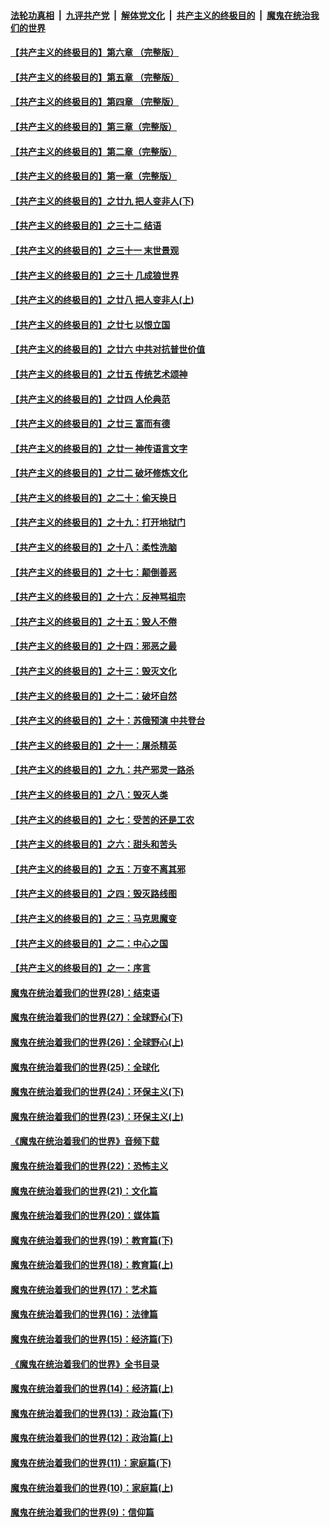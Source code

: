 ####  [法轮功真相](../../../../basic/blob/master/README.md?t=06152202) &nbsp;|&nbsp; [九评共产党](../../../../9ping.md/blob/master/README.md?t=06152202) &nbsp;|&nbsp; [解体党文化](../../../../jtdwh.md/blob/master/README.md?t=06152202)  &nbsp;|&nbsp; [共产主义的终极目的](../../../../gczydzjmd.md/blob/master/README.md?t=06152202) &nbsp;|&nbsp; [魔鬼在统治我们的世界](../../../../mgztzwmdsj.md/blob/master/README.md?t=06152202) 

#### [【共产主义的终极目的】第六章 （完整版）](../pages/nsc422/n11428913.md?t=06152202) 

#### [【共产主义的终极目的】第五章 （完整版）](../pages/nsc422/n11428912.md?t=06152202) 

#### [【共产主义的终极目的】第四章 （完整版）](../pages/nsc422/n11428907.md?t=06152202) 

#### [【共产主义的终极目的】第三章（完整版）](../pages/nsc422/n11428848.md?t=06152202) 

#### [【共产主义的终极目的】第二章（完整版）](../pages/nsc422/n11428831.md?t=06152202) 

#### [【共产主义的终极目的】第一章（完整版）](../pages/nsc422/n11417651.md?t=06152202) 

#### [【共产主义的终极目的】之廿九 把人变非人(下)](../pages/nsc422/n11344140.md?t=06152202) 

#### [【共产主义的终极目的】之三十二 结语](../pages/nsc422/n11360535.md?t=06152202) 

#### [【共产主义的终极目的】之三十一 末世景观](../pages/nsc422/n11351129.md?t=06152202) 

#### [【共产主义的终极目的】之三十 几成狼世界](../pages/nsc422/n11348280.md?t=06152202) 

#### [【共产主义的终极目的】之廿八 把人变非人(上)](../pages/nsc422/n11340492.md?t=06152202) 

#### [【共产主义的终极目的】之廿七 以恨立国](../pages/nsc422/n11336944.md?t=06152202) 

#### [【共产主义的终极目的】之廿六 中共对抗普世价值](../pages/nsc422/n11324785.md?t=06152202) 

#### [【共产主义的终极目的】之廿五 传统艺术颂神](../pages/nsc422/n11296396.md?t=06152202) 

#### [【共产主义的终极目的】之廿四 人伦典范](../pages/nsc422/n11296397.md?t=06152202) 

#### [【共产主义的终极目的】之廿三 富而有德](../pages/nsc422/n11283598.md?t=06152202) 

#### [【共产主义的终极目的】之廿一 神传语言文字](../pages/nsc422/n11263265.md?t=06152202) 

#### [【共产主义的终极目的】之廿二 破坏修炼文化](../pages/nsc422/n11245728.md?t=06152202) 

#### [【共产主义的终极目的】之二十：偷天换日](../pages/nsc422/n11238846.md?t=06152202) 

#### [【共产主义的终极目的】之十九：打开地狱门](../pages/nsc422/n11206376.md?t=06152202) 

#### [【共产主义的终极目的】之十八：柔性洗脑](../pages/nsc422/n11199994.md?t=06152202) 

#### [【共产主义的终极目的】之十七：颠倒善恶](../pages/nsc422/n11179782.md?t=06152202) 

#### [【共产主义的终极目的】之十六：反神骂祖宗](../pages/nsc422/n11166798.md?t=06152202) 

#### [【共产主义的终极目的】之十五：毁人不倦](../pages/nsc422/n11166792.md?t=06152202) 

#### [【共产主义的终极目的】之十四：邪恶之最](../pages/nsc422/n11150249.md?t=06152202) 

#### [【共产主义的终极目的】之十三：毁灭文化](../pages/nsc422/n11135227.md?t=06152202) 

#### [【共产主义的终极目的】之十二：破坏自然](../pages/nsc422/n11135214.md?t=06152202) 

#### [【共产主义的终极目的】之十：苏俄预演 中共登台](../pages/nsc422/n11118424.md?t=06152202) 

#### [【共产主义的终极目的】之十一：屠杀精英](../pages/nsc422/n11118442.md?t=06152202) 

#### [【共产主义的终极目的】之九：共产邪灵一路杀](../pages/nsc422/n11114139.md?t=06152202) 

#### [【共产主义的终极目的】之八：毁灭人类](../pages/nsc422/n11108503.md?t=06152202) 

#### [【共产主义的终极目的】之七：受苦的还是工农](../pages/nsc422/n11101809.md?t=06152202) 

#### [【共产主义的终极目的】之六：甜头和苦头](../pages/nsc422/n11096971.md?t=06152202) 

#### [【共产主义的终极目的】之五：万变不离其邪](../pages/nsc422/n11091285.md?t=06152202) 

#### [【共产主义的终极目的】之四：毁灭路线图](../pages/nsc422/n11086284.md?t=06152202) 

#### [【共产主义的终极目的】之三：马克思魔变](../pages/nsc422/n11061941.md?t=06152202) 

#### [【共产主义的终极目的】之二：中心之国](../pages/nsc422/n11047728.md?t=06152202) 

#### [【共产主义的终极目的】之一：序言](../pages/nsc422/n11086077.md?t=06152202) 

#### [魔鬼在统治着我们的世界(28)：结束语](../pages/nsc422/n10936246.md?t=06152202) 

#### [魔鬼在统治着我们的世界(27)：全球野心(下)](../pages/nsc422/n10928319.md?t=06152202) 

#### [魔鬼在统治着我们的世界(26)：全球野心(上)](../pages/nsc422/n10900318.md?t=06152202) 

#### [魔鬼在统治着我们的世界(25)：全球化](../pages/nsc422/n10788205.md?t=06152202) 

#### [魔鬼在统治着我们的世界(24)：环保主义(下)](../pages/nsc422/n10695307.md?t=06152202) 

#### [魔鬼在统治着我们的世界(23)：环保主义(上)](../pages/nsc422/n10688613.md?t=06152202) 

#### [《魔鬼在统治着我们的世界》音频下载](../pages/nsc422/n10635553.md?t=06152202) 

#### [魔鬼在统治着我们的世界(22)：恐怖主义](../pages/nsc422/n10614727.md?t=06152202) 

#### [魔鬼在统治着我们的世界(21)：文化篇](../pages/nsc422/n10597706.md?t=06152202) 

#### [魔鬼在统治着我们的世界(20)：媒体篇](../pages/nsc422/n10586579.md?t=06152202) 

#### [魔鬼在统治着我们的世界(19)：教育篇(下)](../pages/nsc422/n10564808.md?t=06152202) 

#### [魔鬼在统治着我们的世界(18)：教育篇(上)](../pages/nsc422/n10526970.md?t=06152202) 

#### [魔鬼在统治着我们的世界(17)：艺术篇](../pages/nsc422/n10499093.md?t=06152202) 

#### [魔鬼在统治着我们的世界(16)：法律篇](../pages/nsc422/n10485969.md?t=06152202) 

#### [魔鬼在统治着我们的世界(15)：经济篇(下)](../pages/nsc422/n10469975.md?t=06152202) 

#### [《魔鬼在统治着我们的世界》全书目录](../pages/nsc422/n10464261.md?t=06152202) 

#### [魔鬼在统治着我们的世界(14)：经济篇(上)](../pages/nsc422/n10457370.md?t=06152202) 

#### [魔鬼在统治着我们的世界(13)：政治篇(下)](../pages/nsc422/n10448270.md?t=06152202) 

#### [魔鬼在统治着我们的世界(12)：政治篇(上)](../pages/nsc422/n10444576.md?t=06152202) 

#### [魔鬼在统治着我们的世界(11)：家庭篇(下)](../pages/nsc422/n10440961.md?t=06152202) 

#### [魔鬼在统治着我们的世界(10)：家庭篇(上)](../pages/nsc422/n10435448.md?t=06152202) 

#### [魔鬼在统治着我们的世界(9)：信仰篇](../pages/nsc422/n10432159.md?t=06152202) 

